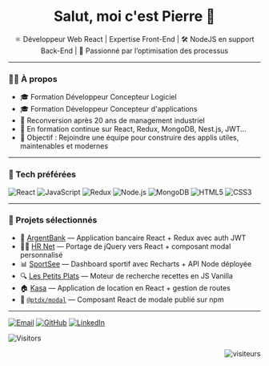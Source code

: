<h1 align="center">Salut, moi c'est Pierre 👋</h1>

<p align="center">
⚛️ Développeur Web React | Expertise Front-End | 🛠️ NodeJS en support Back-End | 🚀 Passionné par l’optimisation des processus
</p>

---

### 👨‍💻 À propos

- 🎓 Formation Développeur Concepteur Logiciel
- 🎓 Formation Développeur Concepteur d'applications
- 🔁 Reconversion après 20 ans de management industriel
- 🧠 En formation continue sur React, Redux, MongoDB, Nest.js, JWT...
- 🚀 Objectif : Rejoindre une équipe pour construire des applis utiles, maintenables et modernes

---

### 🧰 Tech préférées

![React](https://img.shields.io/badge/-React-61DAFB?logo=react&logoColor=white&style=flat)
![JavaScript](https://img.shields.io/badge/-JavaScript-F7DF1E?logo=javascript&logoColor=black&style=flat)
![Redux](https://img.shields.io/badge/-Redux-764ABC?logo=redux&logoColor=white&style=flat)
![Node.js](https://img.shields.io/badge/-Node.js-339933?logo=node.js&logoColor=white&style=flat)
![MongoDB](https://img.shields.io/badge/-MongoDB-47A248?logo=mongodb&logoColor=white&style=flat)
![HTML5](https://img.shields.io/badge/-HTML5-E34F26?logo=html5&logoColor=white&style=flat)
![CSS3](https://img.shields.io/badge/-CSS3-1572B6?logo=css3&logoColor=white&style=flat)

---

### 🔨 Projets sélectionnés

- 🏦 [ArgentBank](https://p13-argentbank-oc.vercel.app/) — Application bancaire React + Redux avec auth JWT
- 🧑‍💼 [HR Net](https://p14-hrnet-oc.vercel.app/) — Portage de jQuery vers React + composant modal personnalisé
- 📊 [SportSee](https://p12-sport-see-oc.vercel.app/) — Dashboard sportif avec Recharts + API Node déployée
- 🔍 [Les Petits Plats](https://p7-les-petits-plats-oc.vercel.app/) — Moteur de recherche recettes en JS Vanilla
- 🏠 [Kasa](https://p11-kasa-oc.vercel.app/) — Application de location en React + gestion de routes
- 🧩 [`@ptdx/modal`](https://www.npmjs.com/package/@ptdx/modal) — Composant React de modale publié sur npm

---

[![Email](https://img.shields.io/badge/Email-pierre.tondeux@gmail.com-red?style=flat&logo=gmail)](mailto:pierre.tondeux@gmail.com)
[![GitHub](https://img.shields.io/badge/GitHub-PierreTDX-181717?style=flat&logo=github)](https://github.com/PierreTDX)
[![LinkedIn](https://img.shields.io/badge/LinkedIn-pierre--tondeux-blue?style=flat&logo=linkedin)](https://www.linkedin.com/in/pierre-tondeux/)  

![Visitors](https://visitor-badge.laobi.icu/badge?page_id=PierreTDX.PierreTDX&left_color=gray&right_color=blue)

<p align="right">
  <img src="https://visitor-badge.laobi.icu/badge?page_id=PierreTDX.PierreTDX&left_color=gray&right_color=blue" alt="visiteurs" />
</p>



